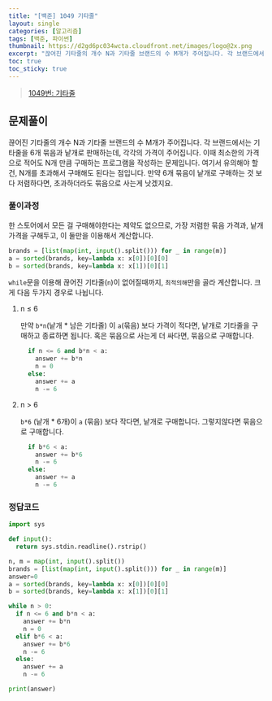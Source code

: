 ```yaml
---
title: "[백준] 1049 기타줄"
layout: single
categories: [알고리즘]
tags: [백준, 파이썬]
thumbnail: https://d2gd6pc034wcta.cloudfront.net/images/logo@2x.png
excerpt: "끊어진 기타줄의 개수 N과 기타줄 브랜드의 수 M개가 주어집니다. 각 브랜드에서는 기타줄을 6개 묶음과  낱개로 판매하는데, 각각의 가격이 주어집니다. 이때 최소한의 가격으로 적어도 N개 만큼 구매하는 프로그램을 작성하는 문제입니다."
toc: true
toc_sticky: true
---
```


>[1049번: 기타줄](https://www.acmicpc.net/problem/1049)
>

## 문제풀이

끊어진 기타줄의 개수 N과 기타줄 브랜드의 수 M개가 주어집니다. 각 브랜드에서는 기타줄을 6개 묶음과  낱개로 판매하는데, 각각의 가격이 주어집니다. 이때 최소한의 가격으로 적어도 N개 만큼 구매하는 프로그램을 작성하는 문제입니다. 여기서 유의해야 할건, N개를 초과해서 구매해도 된다는 점입니다. 만약 6개 묶음이 낱개로 구매하는 것 보다 저렴하다면, 초과하더라도 묶음으로 사는게 낫겠지요.

### 풀이과정

한 스토어에서 모든 걸 구매해야한다는 제약도 없으므로, 가장 저렴한 묶음 가격과, 낱개 가격을 구해두고, 이 둘만을 이용해서 계산합니다.

```python
brands = [list(map(int, input().split())) for _ in range(m)]
a = sorted(brands, key=lambda x: x[0])[0][0]
b = sorted(brands, key=lambda x: x[1])[0][1]
```

`while`문을 이용해 끊어진 기타줄(`n`)이 없어질때까지, `최적의해`만을 골라 계산합니다. 크게 다음 두가지 경우로 나뉩니다.

1. n ≤ 6
    
    만약 `b*n`(낱개 * 남은 기타줄) 이 `a`(묶음) 보다 가격이 적다면, 낱개로 기타줄을 구매하고 종료하면 됩니다. 혹은 묶음으로 사는게 더 싸다면, 묶음으로 구매합니다.
    
    ```python
      if n <= 6 and b*n < a:
        answer += b*n
        n = 0
      else:
        answer += a
        n -= 6
    ```
    
2. n > 6
    
    `b*6` (낱개 * 6개)이 `a` (묶음) 보다 작다면, 낱개로 구매합니다. 그렇지않다면 묶음으로 구매합니다.
    
    ```python
      if b*6 < a:
        answer += b*6
        n -= 6
      else:
        answer += a
        n -= 6
    ```
    

### 정답코드

```python
import sys

def input():
  return sys.stdin.readline().rstrip()

n, m = map(int, input().split())
brands = [list(map(int, input().split())) for _ in range(m)]
answer=0
a = sorted(brands, key=lambda x: x[0])[0][0]
b = sorted(brands, key=lambda x: x[1])[0][1]

while n > 0:
  if n <= 6 and b*n < a:
    answer += b*n
    n = 0
  elif b*6 < a:
    answer += b*6
    n -= 6
  else:
    answer += a
    n -= 6

print(answer)
```